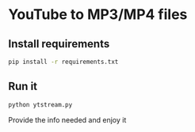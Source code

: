 # YouTube to MP3/MP4 files

## Install requirements

```bash
pip install -r requirements.txt
```

## Run it

```bash
python ytstream.py
```

Provide the info needed and enjoy it